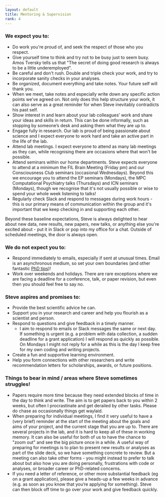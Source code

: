```yaml
---
layout: default
title: Mentoring & Supervision
rank: 4
---
```


### We expect you to:

* Do work you're proud of, and seek the respect of those who you respect.
* Give yourself time to think and try not to be busy just to seem busy. Amos Tversky tells us that "The secret of doing good research is always to be a little underemployed".
* Be careful and don't rush. Double and triple check your work, and try to incorporate sanity checks in your analyses.
* Be organized, document everything and take notes. Your future self will thank you.
* When we meet, take notes and especially write down any specific action points we’ve agreed on. Not only does this help structure your work, it can also serve as a great reminder for when Steve inevitably contradicts his past self.
* Show interest in and learn about your lab colleagues’ work and share your ideas and skills in return. This can be done informally, such as stopping by someone’s desk and asking them what they are up to.
* Engage fully in research. Our lab is proud of being passionate about science and I expect everyone to work hard and take an active part in the life of the lab.
* Attend lab meetings. I expect everyone to attend as many lab meetings as they can, while recognising there are occasions where that won't be possible.
* Attend seminars within our home departments. Steve expects everyone to attend at a minimum the FIL Brain Meeting (Friday pm) and our Consciousness Club seminars (occasional Wednesdays). Beyond this we encourage you to attend the EP seminars (Mondays), the MPC Computational Psychiatry talks (Thursdays) and ICN seminars (Mondays), though we recognise that it's not usually possible or wise to spend your whole week listening to talks!
* Regularly check Slack and respond to messages during work hours - this is our primary means of communication within the group and it's important that we keep checking in and supporting each other.

Beyond these baseline expectations, Steve is always delighted to hear about new data, new results, new papers, new talks, or anything else you're excited about - put it in Slack or pop into my office for a chat. Outside of scheduled meetings, the door is always open.

### We do not expect you to:

* Respond immediately to emails, especially if sent at unusual times. Email is an asynchronous medium, so set your own boundaries (and other fantastic [PhD tips]((https://twitter.com/annegalloway/status/438412389319319552?lang=en)))!
* Work over weekends and holidays. There are rare exceptions where we are facing a deadline for a conference, talk, or paper revision, but even then you should feel free to say no.

### Steve aspires and promises to:

* Provide the best scientific advice he can.
* Support you in your research and career and help you flourish as a scientist and person.
* Respond to questions and give feedback in a timely manner.
  - I aim to respond to emails or Slack messages the same or next day. If something is urgent (e.g. a problem with data collection, a sudden deadline for a grant application) I will respond as quickly as possible. On Mondays I might not reply for a while as this is the day I keep free for my own coding and writing projects.
* Create a fun and supportive learning environment.
* Help you form connections with other researchers and write recommendation letters for scholarships, awards, or future positions.

### Things to bear in mind / areas where Steve sometimes struggles!
* Papers require more time because they need extended blocks of time in the day to think and write. The aim is to get papers back to you within 2 weeks, but often I procrastinate and get derailed by other tasks. Please do chase as occasionally things get waylaid.
* When preparing for individual meetings, I find it very useful to have a (very brief) reminder at the start of the meeting about the goals and aims of your project, and the current stage that you are up to. There are several projects in the lab, and it is hard to keep all of these in working memory. It can also be useful for both of us to have the chance to "zoom out" and see the big picture once in a while. A useful way of preparing for meetings is to plan to present new results or analyses as part of the slide deck, so we have something concrete to review. But a meeting can also take other forms - you might instead to prefer to talk about  but also how you are doing personally, frustrations with code or analyses, or broader career or PhD-related concerns.
* If you need a letter of reference, or other more substantial feedback (eg on a grant application), please give a heads-up a few weeks in advance (e.g. as soon as you know that you’re applying for something). Steve can then block off time to go over your work and give feedback quickly. 
